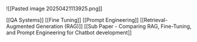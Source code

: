 ![[Pasted image 20250421113925.png]]

[[QA Systems]]
[[Fine Tuning]]
[[Prompt Engineering]]
[[Retrieval-Augmented Generation (RAG)]]
[[Sub Paper - Comparing RAG, Fine-Tuning, and Prompt Engineering for Chatbot development]]


